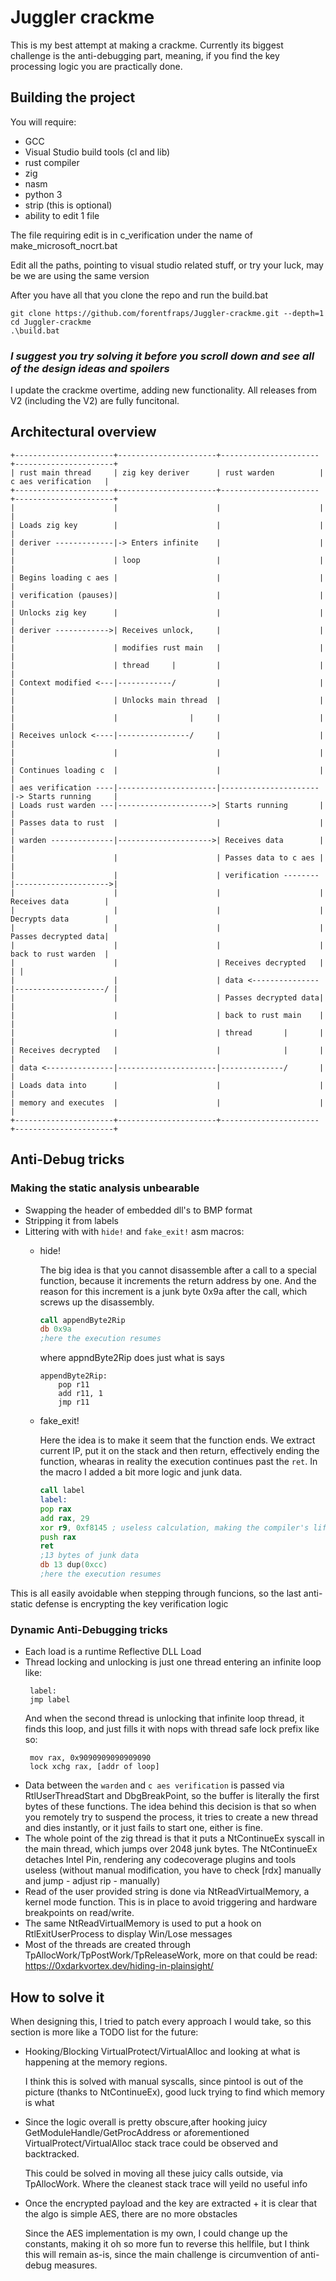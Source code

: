 # Juggler crackme

This is my best attempt at making a crackme. Currently its biggest challenge is the anti-debugging part, meaning, if you find the key processing logic you are practically done. 

## Building the project

You will require:
 - GCC
 - Visual Studio build tools (cl and lib)
 - rust compiler
 - zig
 - nasm
 - python 3
 - strip (this is optional)
 - ability to edit 1 file

The file requiring edit is in c_verification under the name of make_microsoft_nocrt.bat

Edit all the paths, pointing to visual studio related stuff, or try your luck, may be we are using the same version

After you have all that you clone the repo and run the build.bat

```shell
git clone https://github.com/forentfraps/Juggler-crackme.git --depth=1
cd Juggler-crackme
.\build.bat
```
### *I suggest you try solving it before you scroll down and see all of the design ideas and spoilers*

I update the crackme overtime, adding new functionality. All releases from V2 (including the V2) are fully funcitonal.

## Architectural overview
```
+----------------------+----------------------+----------------------+----------------------+
| rust main thread     | zig key deriver      | rust warden          | c aes verification   |
+----------------------+----------------------+----------------------+----------------------+
|                      |                      |                      |                      |
| Loads zig key        |                      |                      |                      |
| deriver -------------|-> Enters infinite    |                      |                      |
|                      | loop                 |                      |                      |
| Begins loading c aes |                      |                      |                      |
| verification (pauses)|                      |                      |                      |
| Unlocks zig key      |                      |                      |                      |
| deriver ------------>| Receives unlock,     |                      |                      |
|                      | modifies rust main   |                      |                      |
|                      | thread     |         |                      |                      |
| Context modified <---|------------/         |                      |                      |
|                      | Unlocks main thread  |                      |                      |
|                      |                |     |                      |                      |
| Receives unlock <----|----------------/     |                      |                      |
|                      |                      |                      |                      |
| Continues loading c  |                      |                      |                      |
| aes verification ----|----------------------|----------------------|-> Starts running     |
| Loads rust warden ---|--------------------->| Starts running       |                      |
| Passes data to rust  |                      |                      |                      |
| warden --------------|--------------------->| Receives data        |                      |
|                      |                      | Passes data to c aes |                      |
|                      |                      | verification --------|--------------------->|
|                      |                      |                      | Receives data        |
|                      |                      |                      | Decrypts data        |
|                      |                      |                      | Passes decrypted data|
|                      |                      |                      | back to rust warden  |
|                      |                      | Receives decrypted   |                    | |
|                      |                      | data <---------------|--------------------/ |
|                      |                      | Passes decrypted data|                      |
|                      |                      | back to rust main    |                      |
|                      |                      | thread       |       |                      |
| Receives decrypted   |                      |              |       |                      |
| data <---------------|----------------------|--------------/       |                      |
| Loads data into      |                      |                      |                      |
| memory and executes  |                      |                      |                      |
+----------------------+----------------------+----------------------+----------------------+

```
## Anti-Debug tricks

### Making the static analysis unbearable
- Swapping the header of embedded dll's to BMP format 
- Stripping it from labels
- Littering with with `hide!` and `fake_exit!` asm macros:
    - hide!

      The big idea is that you cannot disassemble after a call to a special function, because it increments the return address by one. And the reason for this increment is a junk byte 0x9a after the call, which screws up the disassembly.
      ```asm
      call appendByte2Rip
      db 0x9a
      ;here the execution resumes
      ```
      where appndByte2Rip does just what is says
      ```
      appendByte2Rip:
          pop r11
          add r11, 1
          jmp r11
      ```
    - fake_exit!

      Here the idea is to make it seem that the function ends. We extract current IP, put it on the stack and then return, effectively ending the function, whearas in reality the execution continues past the `ret`.
      In the macro I added a bit more logic and junk data.
      ```asm
      call label
      label:
      pop rax
      add rax, 29
      xor r9, 0xf8145 ; useless calculation, making the compiler's life more difficult, since I clobber one more register
      push rax
      ret 
      ;13 bytes of junk data
      db 13 dup(0xcc)
      ;here the execution resumes
      ```

This is all easily avoidable when stepping through funcions, so the last anti-static defense is encrypting the key verification logic



### Dynamic Anti-Debugging tricks
 - Each load is a runtime Reflective DLL Load
 - Thread locking and unlocking is just one thread entering an infinite loop like:
   ```
    label:
    jmp label
   ```
   And when the second thread is unlocking that infinite loop thread, it finds this loop, and just fills it with nops  with thread safe lock prefix like so:
   ```
    mov rax, 0x9090909090909090
    lock xchg rax, [addr of loop]
   ```
 - Data between the `warden` and `c aes verification` is passed via RtlUserThreadStart and DbgBreakPoint, so the buffer is literally the first bytes of these functions. The idea behind this decision is that so when you remotely try to suspend the process, it tries to create a new thread and dies instantly, or it just fails to start one, either is fine. 
 - The whole point of the zig thread is that it puts a NtContinueEx syscall in the main thread, which jumps over 2048 junk bytes. The NtContinueEx detaches Intel Pin, rendering any codecoverage plugins and tools useless (without manual modification, you have to check [rdx] manually and jump - adjust rip - manually)
 - Read of the user provided string is done via NtReadVirtualMemory, a kernel mode function. This is in place to avoid triggering and hardware breakpoints on read/write.
 - The same NtReadVirtualMemory is used to put a hook on RtlExitUserProcess to display Win/Lose messages
 - Most of the threads are created through TpAllocWork/TpPostWork/TpReleaseWork, more on that could be read: https://0xdarkvortex.dev/hiding-in-plainsight/


## How to solve it

When designing this, I tried to patch every approach I would take, so this section is more like a TODO list for the future:
 - Hooking/Blocking VirtualProtect/VirtualAlloc and looking at what is happening at the memory regions.
   
   I think this is solved with manual syscalls, since pintool is out of the picture (thanks to NtContinueEx), good luck trying to find which memory is what
 - Since the logic overall is pretty obscure,after hooking juicy GetModuleHandle/GetProcAddress or aforementioned VirtualProtect/VirtualAlloc stack trace could be observed and backtracked.

   This could be solved in moving all these juicy calls outside, via TpAllocWork. Where the cleanest stack trace will yeild no useful info

  - Once the encrypted payload and the key are extracted + it is clear that the algo is simple AES, there are no more obstacles

    Since the AES implementation is my own, I could change up the constants, making it oh so more fun to reverse this hellfile, but I think this will remain as-is, since the main challenge is circumvention of anti-debug measures.




